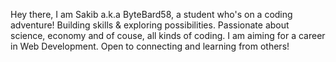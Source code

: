 Hey there, I am Sakib a.k.a ByteBard58, a student who's on a coding adventure! Building skills & exploring possibilities. Passionate about science, economy and of couse, all kinds of coding. I am aiming for a career in Web Development. Open to connecting and learning from others!

<!---
ByteBard58/ByteBard58 is a ✨ special ✨ repository because its `README.md` (this file) appears on your GitHub profile.
You can click the Preview link to take a look at your changes.
--->
